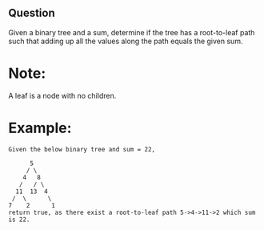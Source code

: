 ## Question
Given a binary tree and a sum, determine if the tree has a root-to-leaf path such that adding up all the values along the path equals the given sum.

# Note:
A leaf is a node with no children.

# Example:
```
Given the below binary tree and sum = 22,

      5
     / \
    4   8
   /   / \
  11  13  4
 /  \      \
7    2      1
return true, as there exist a root-to-leaf path 5->4->11->2 which sum is 22.
```

